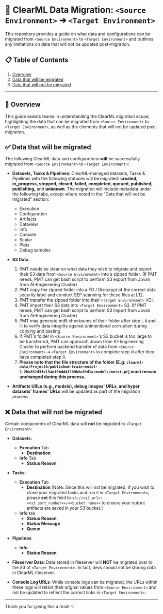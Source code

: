 # 🚀 ClearML Data Migration: `<Source Environment>` ➔ `<Target Environment>`

This repository provides a guide on what data and configurations can be migrated from `<Source Environment>` to `<Target Environment>` and outlines any limitations on data that will not be updated post-migration.

## 📋 Table of Contents
1. [Overview](#-overview)
2. [Data that will be migrated](#-data-that-will-be-migrated)
3. [Data that will not be migrated](#-data-that-will-not-be-migrated)

---

## 📌 Overview
This guide assists teams in understanding the ClearML migration scope, highlighting the data that can be migrated from `<Source Environment>` to `<Target Environment>`, as well as the elements that will not be updated post-migration.

## ✅ Data that will be migrated
The following ClearML data and configurations **will** be successfully migrated from `<Source Environment>` to `<Target Environment>`:

- **Datasets, Tasks & Pipelines**: ClearML-managed datasets, Tasks & Pipelines with the following statuses will be migrated: **created, in_progress, ~~stopped~~, ~~closed~~, ~~failed~~, completed, ~~queued~~, published, publishing,** and ~~**unknown**~~. The migration will include metadata under the following tabs, except where noted in the "Data that will not be migrated" section:
  - Execution
  - Configuration
  - Artifacts
  - Dataview
  - Info
  - Console
  - Scalar
  - Plots
  - Debug samples
  
- **S3 Data**:  
  1. PMT needs be clear on what data they wish to migrate and export their S3 data from `<Source Environment>` into a zipped folder. (If PMT needs, PMT can get bash script to perform S3 export from Jovan from AI-Engineering Cluster)
  2. PMT copy the zipped folder into a FG / Diskcrypt of the correct data security label and conduct SEP scanning for these files at L12.
  3. PMT transfer the zipped folder into their `<Target Environment>` VDI.
  4. PMT import their S3 data into `<Target Environment>` S3. (If PMT needs, PMT can get bash script to perform S3 import from Jovan from AI-Engineering Cluster)
  5. PMT may generate md5 checksums of their folder after step i, ii and iii to verify data integrity against unintentional corruption during copying and pasting.
  6. If PMT's folder in `<Source Environment>`'s S3 bucket is too large to be transferred, PMT can approach Jovan from AI-Engineering Cluster to perform backend transfer of data from `<Source Environment>` ➔ `<Target Environment>` to complete step iii after they have completed step ii.
  7. **Please note that the file structure of the folder [E.g: ```clearml-data/ProjectA/published-train-mnist-2.2bb892d3fe154e19bdd43209b0e09d1a/models/mnist.pt```] must remain unchanged during this process.**
  
- **Artifacts URLs (e.g., models), debug images' URLs, and hyper datasets' frames' URLs** will be updated as part of the migration process.

## ❌ Data that will not be migrated
Certain components of ClearML data will **not** be migrated to `<Target Environment>`:
- **Datasets**:
  - **Execution** Tab
    - **Destination**
  - **Info** Tab
    - **Status Reason**
- **Tasks**:
  - **Execution** Tab
    - **Destination**
    [Note: Since this will not be migrated, if you wish to clone your migrated tasks and run it in `<Target Environment>`, please **set** this field to             ``s3://<s3_url>:<<s3_port_number>>/<<bucket_name>>`` to ensure your output artifacts are saved in your S3 bucket.]
  - **Info** tab
    - **Status Reason**
    - **Status Message**
    - **Queue**
- **Pipelines**:
  - **Info**
    - **Status Reason**

- **Fileserver Data**: Data stored in fileserver will **NOT** be migrated over to the S3 of `<Target Environment>`. In fact, devs should not be storing data in ClearML fileserver.

- **Console Log URLs**: While console logs can be migrated, the URLs within these logs will retain their orignal values from `<Source Environment>` and not be updated to reflect the correct links in `<Target Environment>`.

---

Thank you for giving this a read! ✨

